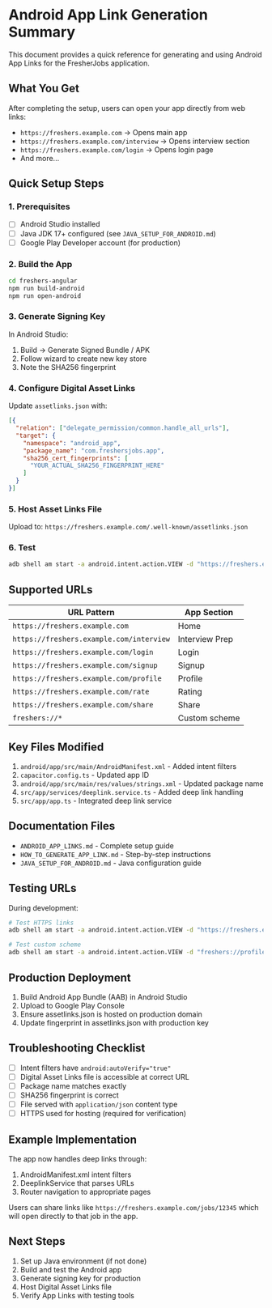 # Android App Link Generation Summary

This document provides a quick reference for generating and using Android App Links for the FresherJobs application.

## What You Get

After completing the setup, users can open your app directly from web links:

- `https://freshers.example.com` → Opens main app
- `https://freshers.example.com/interview` → Opens interview section
- `https://freshers.example.com/login` → Opens login page
- And more...

## Quick Setup Steps

### 1. Prerequisites
- [ ] Android Studio installed
- [ ] Java JDK 17+ configured (see `JAVA_SETUP_FOR_ANDROID.md`)
- [ ] Google Play Developer account (for production)

### 2. Build the App
```bash
cd freshers-angular
npm run build-android
npm run open-android
```

### 3. Generate Signing Key
In Android Studio:
1. Build → Generate Signed Bundle / APK
2. Follow wizard to create new key store
3. Note the SHA256 fingerprint

### 4. Configure Digital Asset Links
Update `assetlinks.json` with:
```json
[{
  "relation": ["delegate_permission/common.handle_all_urls"],
  "target": {
    "namespace": "android_app",
    "package_name": "com.freshersjobs.app",
    "sha256_cert_fingerprints": [
      "YOUR_ACTUAL_SHA256_FINGERPRINT_HERE"
    ]
  }
}]
```

### 5. Host Asset Links File
Upload to: `https://freshers.example.com/.well-known/assetlinks.json`

### 6. Test
```bash
adb shell am start -a android.intent.action.VIEW -d "https://freshers.example.com"
```

## Supported URLs

| URL Pattern | App Section |
|-------------|-------------|
| `https://freshers.example.com` | Home |
| `https://freshers.example.com/interview` | Interview Prep |
| `https://freshers.example.com/login` | Login |
| `https://freshers.example.com/signup` | Signup |
| `https://freshers.example.com/profile` | Profile |
| `https://freshers.example.com/rate` | Rating |
| `https://freshers.example.com/share` | Share |
| `freshers://*` | Custom scheme |

## Key Files Modified

1. `android/app/src/main/AndroidManifest.xml` - Added intent filters
2. `capacitor.config.ts` - Updated app ID
3. `android/app/src/main/res/values/strings.xml` - Updated package name
4. `src/app/services/deeplink.service.ts` - Added deep link handling
5. `src/app/app.ts` - Integrated deep link service

## Documentation Files

- `ANDROID_APP_LINKS.md` - Complete setup guide
- `HOW_TO_GENERATE_APP_LINK.md` - Step-by-step instructions
- `JAVA_SETUP_FOR_ANDROID.md` - Java configuration guide

## Testing URLs

During development:
```bash
# Test HTTPS links
adb shell am start -a android.intent.action.VIEW -d "https://freshers.example.com/interview"

# Test custom scheme
adb shell am start -a android.intent.action.VIEW -d "freshers://profile"
```

## Production Deployment

1. Build Android App Bundle (AAB) in Android Studio
2. Upload to Google Play Console
3. Ensure assetlinks.json is hosted on production domain
4. Update fingerprint in assetlinks.json with production key

## Troubleshooting Checklist

- [ ] Intent filters have `android:autoVerify="true"`
- [ ] Digital Asset Links file is accessible at correct URL
- [ ] Package name matches exactly
- [ ] SHA256 fingerprint is correct
- [ ] File served with `application/json` content type
- [ ] HTTPS used for hosting (required for verification)

## Example Implementation

The app now handles deep links through:
1. AndroidManifest.xml intent filters
2. DeeplinkService that parses URLs
3. Router navigation to appropriate pages

Users can share links like `https://freshers.example.com/jobs/12345` which will open directly to that job in the app.

## Next Steps

1. Set up Java environment (if not done)
2. Build and test the Android app
3. Generate signing key for production
4. Host Digital Asset Links file
5. Verify App Links with testing tools